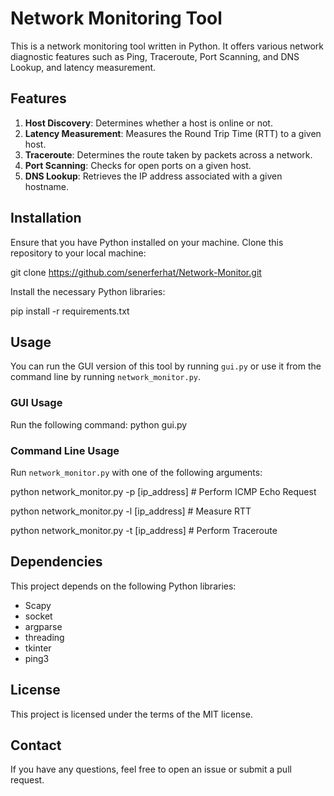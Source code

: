 # Network Monitoring Tool

This is a network monitoring tool written in Python. It offers various network diagnostic features such as Ping, Traceroute, Port Scanning, and DNS Lookup, and latency measurement.

## Features

1. **Host Discovery**: Determines whether a host is online or not.
2. **Latency Measurement**: Measures the Round Trip Time (RTT) to a given host.
3. **Traceroute**: Determines the route taken by packets across a network.
4. **Port Scanning**: Checks for open ports on a given host.
5. **DNS Lookup**: Retrieves the IP address associated with a given hostname.

## Installation

Ensure that you have Python installed on your machine. Clone this repository to your local machine:

git clone https://github.com/senerferhat/Network-Monitor.git

Install the necessary Python libraries:

pip install -r requirements.txt


## Usage

You can run the GUI version of this tool by running `gui.py` or use it from the command line by running `network_monitor.py`.

### GUI Usage

Run the following command:
python gui.py

### Command Line Usage

Run `network_monitor.py` with one of the following arguments:

python network_monitor.py -p [ip_address] # Perform ICMP Echo Request

python network_monitor.py -l [ip_address] # Measure RTT

python network_monitor.py -t [ip_address] # Perform Traceroute



## Dependencies

This project depends on the following Python libraries:

- Scapy
- socket
- argparse
- threading
- tkinter
- ping3

## License

This project is licensed under the terms of the MIT license.

## Contact

If you have any questions, feel free to open an issue or submit a pull request.
